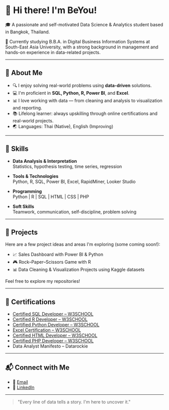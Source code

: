 # 👋 Hi there! I'm BeYou!

🎓 A passionate and self-motivated Data Science & Analytics student based in Bangkok, Thailand.

🌱 Currently studying B.B.A. in Digital Business Information Systems at South-East Asia University, with a strong background in management and hands-on experience in data-related projects.

---

## 🧠 About Me

- 🔍 I enjoy solving real-world problems using **data-driven** solutions.
- 💻 I'm proficient in **SQL, Python, R, Power BI**, and **Excel**.
- 📊 I love working with data — from cleaning and analysis to visualization and reporting.
- 📚 Lifelong learner: always upskilling through online certifications and real-world projects.
- 🌏 Languages: Thai (Native), English (Improving)

---

## 🔧 Skills

- **Data Analysis & Interpretation**  
  Statistics, hypothesis testing, time series, regression

- **Tools & Technologies**  
  Python, R, SQL, Power BI, Excel, RapidMiner, Looker Studio

- **Programming**  
  Python | R | SQL | HTML | CSS | PHP

- **Soft Skills**  
  Teamwork, communication, self-discipline, problem solving

---

## 📁 Projects

Here are a few project ideas and areas I'm exploring (some coming soon!):

- 📈 Sales Dashboard with Power BI & Python
- 🎮 Rock–Paper–Scissors Game with R
- 📊 Data Cleaning & Visualization Projects using Kaggle datasets

Feel free to explore my repositories!

---

## 📜 Certifications

- [Certified SQL Developer – W3SCHOOL](https://verify.w3schools.com/1PT30R8XJL)
- [Certified R Developer – W3SCHOOL](https://verify.w3schools.com/1PTM7OGV77)
- [Certified Python Developer – W3SCHOOL](https://verify.w3schools.com/1PPO4S8TL2)
- [Excel Certification – W3SCHOOL](https://verify.w3schools.com/1PMW1WQ2OH)
- [Certified HTML Developer – W3SCHOOL](https://verify.w3schools.com/1POO5LNOBM)
- [Certified PHP Developer – W3SCHOOL](https://verify.w3schools.com/1PRJCGYOZN)
- Data Analyst Manifesto – Datarockie


---

## 📬 Connect with Me

- 📧 [Email](mailto:thodsaphol.cha@gmail.com)
- 💼 [LinkedIn](https://www.linkedin.com/in/thodsaphon-chamnansuek-318642355)   
---

> "Every line of data tells a story. I'm here to uncover it."
